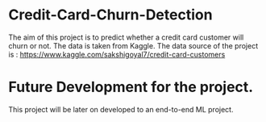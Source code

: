 # Credit-Card-Churn-Detection
The aim of this project is to predict whether a credit card customer will churn or not. The data is taken from Kaggle.
The data source of the project is : https://www.kaggle.com/sakshigoyal7/credit-card-customers

# Future Development for the project.
This project will be later on developed to an end-to-end ML project.
